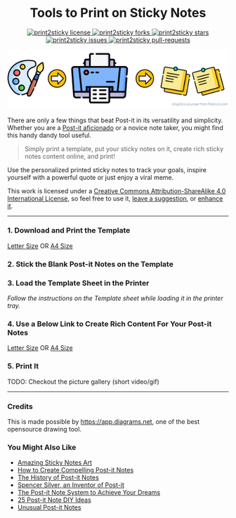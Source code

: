 <h1 align="center">
  Tools to Print on Sticky Notes
</h1>
<p align="center">
<a href="https://github.com/codspire/print2sticky/blob/master/LICENSE" target="blank">
<img src="https://img.shields.io/badge/License-CC%20BY--SA%204.0-lightgrey.svg" alt="print2sticky license" />
</a>
<a href="https://github.com/codspire/print2sticky/fork" target="blank">
<img src="https://img.shields.io/github/forks/codspire/print2sticky?style=flat-square" alt="print2sticky forks"/>
</a>
<a href="https://github.com/codspire/print2sticky/stargazers" target="blank">
<img src="https://img.shields.io/github/stars/codspire/print2sticky?style=flat-square" alt="print2sticky stars"/>
</a>
<a href="https://github.com/codspire/print2sticky/issues" target="blank">
<img src="https://img.shields.io/github/issues/codspire/print2sticky?style=flat-square" alt="print2sticky issues"/>
</a>
<a href="https://github.com/codspire/print2sticky/pulls" target="blank">
<img src="https://img.shields.io/github/issues-pr/codspire/print2sticky?style=flat-square" alt="print2sticky pull-requests"/>
</a>
</p>
<p align="center">
<img src="https://github.com/codspire/print2sticky/raw/develop/assets/print2sticky.png" alt="print2sticky"/>
</p>


There are only a few things that beat Post-it in its versatility and simplicity. Whether you are a [Post-it aficionado](https://youtu.be/BpWM0FNPZSs) or a novice note taker, you might find this handy dandy tool useful.

> Simply print a template, put your sticky notes on it, create rich sticky notes content online, and print!

Use the personalized printed sticky notes to track your goals, inspire yourself with a powerful quote or just enjoy a viral meme.

This work is licensed under a [Creative Commons Attribution-ShareAlike 4.0 International License](https://creativecommons.org/licenses/by-sa/4.0/), so feel free to use it, [leave a suggestion](https://github.com/codspire/print2sticky/issues), or [enhance it](https://github.com/codspire/print2sticky/fork).

----

### 1. Download and Print the Template

[Letter Size](https://github.com/codspire/print2sticky/raw/develop/assets/Print2Sticky_Letter_Template.pdf)
OR  [A4 Size](https://github.com/codspire/print2sticky/raw/develop/assets/Print2Sticky_A4_Template.pdf)

### 2. Stick the Blank Post-it Notes on the Template

### 3. Load the Template Sheet in the Printer

_Follow the instructions on the Template sheet while loading it in the printer tray._

### 4. Use a Below Link to Create Rich Content For Your Post-it Notes
[Letter Size](https://app.diagrams.net/#Uhttps%3A%2F%2Fraw.githubusercontent.com%2Fcodspire%2Fprint2sticky%2Fdevelop%2Fassets%2FPrint2Sticky_Letter_Editable.drawio)  OR  [A4 Size](https://app.diagrams.net/#Uhttps%3A%2F%2Fraw.githubusercontent.com%2Fcodspire%2Fprint2sticky%2Fdevelop%2Fassets%2FPrint2Sticky_A4_Editable.drawio)

### 5. Print It

TODO: Checkout the picture gallery (short video/gif)

----

### Credits

This is made possible by https://app.diagrams.net, one of the best opensource drawing tool.

### You Might Also Like

- [Amazing Sticky Notes Art](https://jobmob.co.il/blog/sticky-notes-art)
- [How to Create Compelling Post-it Notes](https://medium.com/graphicfacilitation/how-to-create-compelling-post-it-notes)
- [The History of Post-it Notes](https://www.stik2it.com/blog/the-history-of-postit-notes-the-accidents-that-led-to-the-invention-of-the-sticky-note-infographic)
- [Spencer Silver, an Inventor of Post-it](https://www.nytimes.com/2021/05/13/business/spencer-silver-dead.html)
- [The Post-it Note System to Achieve Your Dreams](https://www.inc.com/jim-schleckser/the-post-it-note-system-to-achieve-your-dreams.html)
- [25 Post-it Note DIY Ideas](https://www.nobiggie.net/25-post-it-note-diy-ideas)
- [Unusual Post-it Notes](https://theverybesttop10.com/unusual-post-it-notes)




